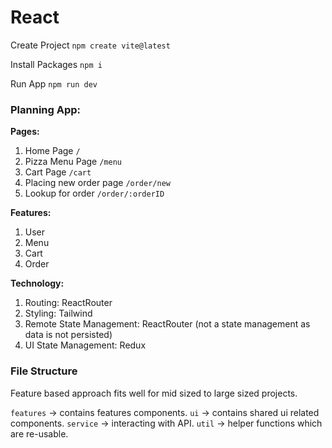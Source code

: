 # React

Create Project
`npm create vite@latest`

Install Packages
`npm i`

Run App
`npm run dev`

### Planning App:

**Pages:**

1. Home Page `/`
2. Pizza Menu Page `/menu`
3. Cart Page `/cart`
4. Placing new order page `/order/new`
5. Lookup for order `/order/:orderID`

**Features:**

1. User
2. Menu
3. Cart
4. Order

**Technology:**

1. Routing: ReactRouter
2. Styling: Tailwind
3. Remote State Management: ReactRouter (not a state management as data is not persisted)
4. UI State Management: Redux

### File Structure

Feature based approach fits well for mid sized to large sized projects.

`features` -> contains features components.
`ui` -> contains shared ui related components.
`service` -> interacting with API.
`util` -> helper functions which are re-usable.
